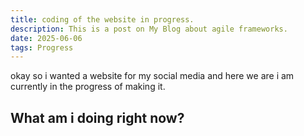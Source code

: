 ```yaml
---
title: coding of the website in progress.
description: This is a post on My Blog about agile frameworks.
date: 2025-06-06
tags: Progress
---
```

 okay so i wanted a website for my social media and here we are i am currently in the progress of making it.

## What am i doing right now?


